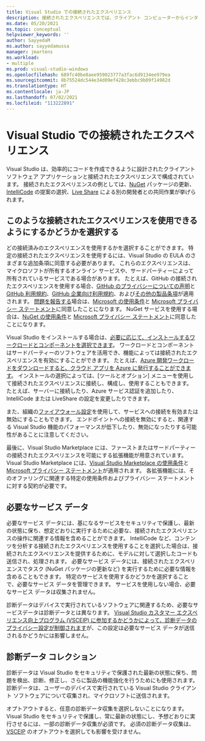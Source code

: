 ```yaml
---
title: Visual Studio での接続されたエクスペリエンス
description: 接続されたエクスペリエンスでは、クライアント コンピューターからインターネットに接続し、顧客にサービスが提供されます。
ms.date: 05/20/2021
ms.topic: conceptual
helpviewer_keywords: ''
author: SayyedaM
ms.author: sayyedamussa
manager: jmartens
ms.workload:
- multiple
ms.prod: visual-studio-windows
ms.openlocfilehash: 689fc40be8aee959023777a3fac6d9134ee979ea
ms.sourcegitcommit: 8b75524dc544e34d09ef428c3ebbc9b09f14982d
ms.translationtype: HT
ms.contentlocale: ja-JP
ms.lasthandoff: 07/02/2021
ms.locfileid: "113222891"
---
```

# <a name="connected-experiences-in-visual-studio"></a>**Visual Studio での接続されたエクスペリエンス** #

Visual Studio は、効率的にコードを作成できるように設計されたクライアント ソフトウェア アプリケーションと接続されたエクスペリエンスで構成されています。 接続されたエクスペリエンスの例としては、[NuGet](/nuget/consume-packages/install-use-packages-visual-studio) パッケージの更新、[IntelliCode](/visualstudio/intellicode/overview) の提案の選択、[Live Share](/visualstudio/liveshare/quickstart/share) による別の開発者との共同作業が挙げられます。 

## <a name="choose-whether-these-connected-experiences-are-available-to-use"></a>このような接続されたエクスペリエンスを使用できるようにするかどうかを選択する ##

どの接続済みのエクスペリエンスを使用するかを選択することができます。 特定の接続されたエクスペリエンスを使用するには、Visual Studio の EULA のさまざまな追加条項に同意する必要があります。 これらのエクスペリエンスは、マイクロソフトが所有するオンライン サービスや、サードパーティーによって所有されているサービスである場合があります。 たとえば、GitHub の接続されたエクスペリエンスを使用する場合、[GitHub のプライバシーについての声明](https://docs.github.com/github/site-policy/github-privacy-statement)と [GitHub 利用規約](https://docs.github.com/github/site-policy/github-terms-of-service)、[GitHub 企業向け利用規約](https://docs.github.com/github/site-policy/github-corporate-terms-of-service)、および[その他の製品条項](https://docs.github.com/github/site-policy/github-additional-product-terms)が適用されます。 [問題を報告する](/visualstudio/ide/how-to-report-a-problem-with-visual-studio)場合は、[Microsoft の使用条件](https://www.microsoft.com/legal/terms-of-use)と [Microsoft プライバシー ステートメント](https://privacy.microsoft.com/en-us/privacystatement)に同意したことになります。 NuGet サービスを使用する場合は、[NuGet の使用条件](https://www.nuget.org/policies/Terms)と [Microsoft プライバシー ステートメント](https://privacy.microsoft.com/en-us/privacystatement)に同意したことになります。 

Visual Studio をインストールする場合は、[必要に応じて、インストールするワークロードとコンポーネントを選択できます](/visualstudio/install/install-visual-studio)。 ワークロードとコンポーネントはサードパーティーのソフトウェアを活用でき、機能によっては接続されたエクスペリエンスを有効にすることができます。 たとえば、[Azure 開発ワークロードをダウンロードすると、クラウド アプリを Azure に発行することができます](https://visualstudio.microsoft.com/vs/features/azure/)。 インストールの選択によっては、[ツールとオプション] メニューを使用して接続されたエクスペリエンスに接続し、構成し、使用することもできます。 たとえば、サーバーに接続したり、Azure サービス認証を追加したり、IntelliCode または LiveShare の設定を変更したりできます。  

また、組織の[ファイアウォール設定](/visualstudio/install/install-and-use-visual-studio-behind-a-firewall-or-proxy-server)を使用して、サービスへの接続を有効または無効にすることもできます。 エンドポイントへの接続を無効にすると、関連する Visual Studio 機能のパフォーマンスが低下したり、無効になったりする可能性があることに注意してください。 

最後に、Visual Studio Marketplace には、ファーストまたはサードパーティーの接続されたエクスペリエンスを可能にする拡張機能が用意されています。 Visual Studio Marketplace には、[Visual Studio Marketplace の使用条件](https://cdn.vsassets.io/v/M146_20190123.39/_content/Microsoft-Visual-Studio-Marketplace-Terms-of-Use.pdf)と [Microsoft プライバシー ステートメント](https://privacy.microsoft.com/en-us/privacystatement)が適用されます。 各拡張機能には、そのオファリングに関連する特定の使用条件およびプライバシー ステートメントに対する契約が必要です。  


## <a name="required-service-data"></a>必要なサービス データ ##

必要なサービス データには、基になるサービスをセキュリティで保護し、最新の状態に保ち、想定どおりに実行するために必要な、接続されたエクスペリエンスの操作に関連する情報を含めることができます。 IntelliCode など、コンテンツを分析する接続されたエクスペリエンスを使用することを選択した場合は、接続されたエクスペリエンスを提供するために、モデルに対して選択したコードも送信され、処理されます。 必要なサービス データには、接続されたエクスペリエンスでタスク (NuGet パッケージの更新など) を実行するために必要な情報を含めることもできます。 特定のサービスを使用するかどうかを選択することで、必要なサービス データを管理できます。 サービスを使用しない場合、必要なサービス データは収集されません。 

診断データはデバイスで実行されているソフトウェアに関連するため、必要なサービスデータは診断データとは異なります。 [Visual Studio カスタマー エクスペリエンス向上プログラム (VSCEIP) に参加するかどうかによって、診断データのプライバシー設定が制御されます](/visualstudio/ide/visual-studio-experience-improvement-program)が、この設定は必要なサービス データが送信されるかどうかには影響しません。 

## <a name="diagnostic-data-collection"></a>診断データ コレクション ##

診断データは Visual Studio をセキュリティで保護された最新の状態に保ち、問題を検出、診断、修正し、さらに製品の機能強化を行うためにも使用されます。 診断データは、ユーザーのデバイスで実行されている Visual Studio クライアント ソフトウェアについて収集され、マイクロソフトに送信されます。

オプトアウトすると、任意の診断データ収集を選択しないことになります。 Visual Studio をセキュリティで保護し、常に最新の状態にし、予想どおりに実行させるには、一部の診断データ収集が必須です。 必須の診断データ収集は、[VSCEIP](/visualstudio/ide/visual-studio-experience-improvement-program) のオプトアウトを選択しても影響を受けません。 
